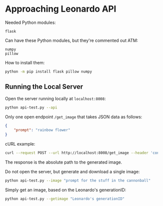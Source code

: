 # Approaching Leonardo API

Needed Python modules:

```text
flask
```

Can have these Python modules, but they're commented out ATM:

```text
numpy
pillow
```

How to install them:

```bash
python -m pip install flask pillow numpy
```

## Running the Local Server

Open the server running locally at `localhost:8008`:

```bash
python api-test.py --api
```

Only one open endpoint `/get_image` that takes JSON data as follows:

```json
{
    "prompt": "rainbow flower"
}
```

cURL example:

```bash
curl --request POST --url http://localhost:8008/get_image --header 'content-type: application/json' --data '{"prompt": "furry lobster"}'
```

The response is the absolute path to the generated image.

Do not open the server, but generate and download a single image:

```bash
python api-test.py --image "prompt for the stuff in the cannonball"
```

Simply get an image, based on the Leonardo's generationID:

```bash
python api-test.py --getimage "Leonardo's generationID"
```
